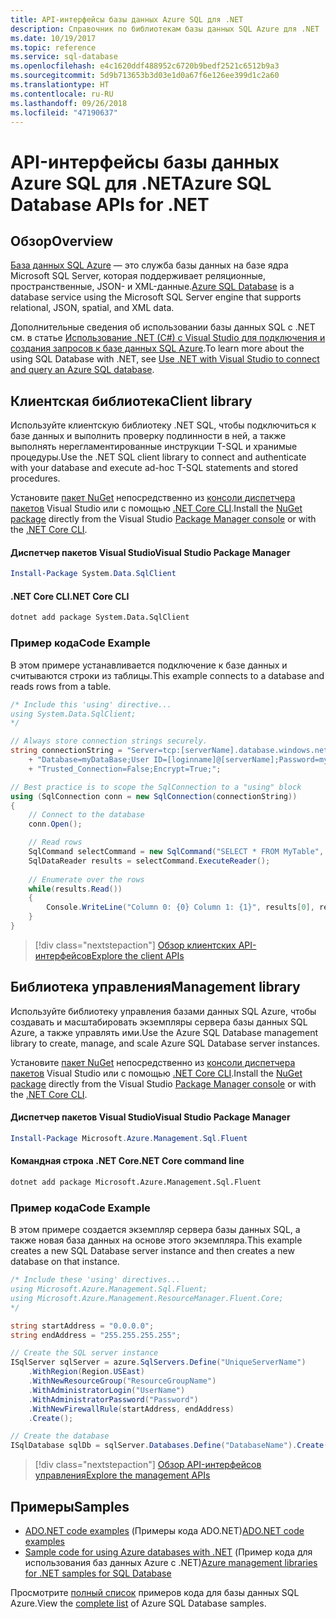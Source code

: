 ```yaml
---
title: API-интерфейсы базы данных Azure SQL для .NET
description: Справочник по библиотекам базы данных SQL Azure для .NET
ms.date: 10/19/2017
ms.topic: reference
ms.service: sql-database
ms.openlocfilehash: e4c1620ddf488952c6720b9bedf2521c6512b9a3
ms.sourcegitcommit: 5d9b713653b3d03e1d0a67f6e126ee399d1c2a60
ms.translationtype: HT
ms.contentlocale: ru-RU
ms.lasthandoff: 09/26/2018
ms.locfileid: "47190637"
---
```

# <a name="azure-sql-database-apis-for-net"></a><span data-ttu-id="40d03-103">API-интерфейсы базы данных Azure SQL для .NET</span><span class="sxs-lookup"><span data-stu-id="40d03-103">Azure SQL Database APIs for .NET</span></span>

## <a name="overview"></a><span data-ttu-id="40d03-104">Обзор</span><span class="sxs-lookup"><span data-stu-id="40d03-104">Overview</span></span>

<span data-ttu-id="40d03-105">[База данных SQL Azure](https://docs.microsoft.com/azure/sql-database/sql-database-technical-overview) — это служба базы данных на базе ядра Microsoft SQL Server, которая поддерживает реляционные, пространственные, JSON- и XML-данные.</span><span class="sxs-lookup"><span data-stu-id="40d03-105">[Azure SQL Database](https://docs.microsoft.com/azure/sql-database/sql-database-technical-overview) is a database service using the Microsoft SQL Server engine that supports relational, JSON, spatial, and XML data.</span></span> 

<span data-ttu-id="40d03-106">Дополнительные сведения об использовании базы данных SQL с .NET см. в статье [Использование .NET (C#) с Visual Studio для подключения и создания запросов к базе данных SQL Azure](https://docs.microsoft.com/azure/sql-database/sql-database-connect-query-dotnet-visual-studio).</span><span class="sxs-lookup"><span data-stu-id="40d03-106">To learn more about the using SQL Database with .NET, see [Use .NET with Visual Studio to connect and query an Azure SQL database](https://docs.microsoft.com/azure/sql-database/sql-database-connect-query-dotnet-visual-studio).</span></span>

## <a name="client-library"></a><span data-ttu-id="40d03-107">Клиентская библиотека</span><span class="sxs-lookup"><span data-stu-id="40d03-107">Client library</span></span>

<span data-ttu-id="40d03-108">Используйте клиентскую библиотеку .NET SQL, чтобы подключиться к базе данных и выполнить проверку подлинности в ней, а также выполнять нерегламентированные инструкции T-SQL и хранимые процедуры.</span><span class="sxs-lookup"><span data-stu-id="40d03-108">Use the .NET SQL client library to connect and authenticate with your database and execute ad-hoc T-SQL statements and stored procedures.</span></span>

<span data-ttu-id="40d03-109">Установите [пакет NuGet]( https://www.nuget.org/packages/System.Data.SqlClient) непосредственно из [консоли диспетчера пакетов](https://docs.microsoft.com/nuget/tools/package-manager-console) Visual Studio или с помощью [.NET Core CLI](https://docs.microsoft.com/dotnet/core/tools/dotnet-add-package).</span><span class="sxs-lookup"><span data-stu-id="40d03-109">Install the [NuGet package]( https://www.nuget.org/packages/System.Data.SqlClient) directly from the Visual Studio [Package Manager console](https://docs.microsoft.com/nuget/tools/package-manager-console) or with the [.NET Core CLI](https://docs.microsoft.com/dotnet/core/tools/dotnet-add-package).</span></span>

#### <a name="visual-studio-package-manager"></a><span data-ttu-id="40d03-110">Диспетчер пакетов Visual Studio</span><span class="sxs-lookup"><span data-stu-id="40d03-110">Visual Studio Package Manager</span></span>

```powershell
Install-Package System.Data.SqlClient
```

#### <a name="net-core-cli"></a><span data-ttu-id="40d03-111">.NET Core CLI</span><span class="sxs-lookup"><span data-stu-id="40d03-111">.NET Core CLI</span></span>

```bash
dotnet add package System.Data.SqlClient
```

### <a name="code-example"></a><span data-ttu-id="40d03-112">Пример кода</span><span class="sxs-lookup"><span data-stu-id="40d03-112">Code Example</span></span>

<span data-ttu-id="40d03-113">В этом примере устанавливается подключение к базе данных и считываются строки из таблицы.</span><span class="sxs-lookup"><span data-stu-id="40d03-113">This example connects to a database and reads rows from a table.</span></span>

```csharp
/* Include this 'using' directive...
using System.Data.SqlClient;
*/

// Always store connection strings securely. 
string connectionString = "Server=tcp:[serverName].database.windows.net;" 
    + "Database=myDataBase;User ID=[loginname]@[serverName];Password=myPassword;"
    + "Trusted_Connection=False;Encrypt=True;";

// Best practice is to scope the SqlConnection to a "using" block
using (SqlConnection conn = new SqlConnection(connectionString))
{
    // Connect to the database
    conn.Open();

    // Read rows
    SqlCommand selectCommand = new SqlCommand("SELECT * FROM MyTable", conn);
    SqlDataReader results = selectCommand.ExecuteReader();
    
    // Enumerate over the rows
    while(results.Read())
    {
        Console.WriteLine("Column 0: {0} Column 1: {1}", results[0], results[1]);
    }
}
```

> [!div class="nextstepaction"]
> [<span data-ttu-id="40d03-114">Обзор клиентских API-интерфейсов</span><span class="sxs-lookup"><span data-stu-id="40d03-114">Explore the client APIs</span></span>](/dotnet/api/overview/azure/sql/client)

## <a name="management-library"></a><span data-ttu-id="40d03-115">Библиотека управления</span><span class="sxs-lookup"><span data-stu-id="40d03-115">Management library</span></span>

<span data-ttu-id="40d03-116">Используйте библиотеку управления базами данных SQL Azure, чтобы создавать и масштабировать экземпляры сервера базы данных SQL Azure, а также управлять ими.</span><span class="sxs-lookup"><span data-stu-id="40d03-116">Use the Azure SQL Database management library to create, manage, and scale Azure SQL Database server instances.</span></span>

<span data-ttu-id="40d03-117">Установите [пакет NuGet](https://www.nuget.org/packages/Microsoft.Azure.Management.Sql.Fluent/) непосредственно из [консоли диспетчера пакетов](https://docs.microsoft.com/nuget/tools/package-manager-console) Visual Studio или с помощью [.NET Core CLI](https://docs.microsoft.com/dotnet/core/tools/dotnet-add-package).</span><span class="sxs-lookup"><span data-stu-id="40d03-117">Install the [NuGet package](https://www.nuget.org/packages/Microsoft.Azure.Management.Sql.Fluent/) directly from the Visual Studio [Package Manager console](https://docs.microsoft.com/nuget/tools/package-manager-console) or with the [.NET Core CLI](https://docs.microsoft.com/dotnet/core/tools/dotnet-add-package).</span></span>

#### <a name="visual-studio-package-manager"></a><span data-ttu-id="40d03-118">Диспетчер пакетов Visual Studio</span><span class="sxs-lookup"><span data-stu-id="40d03-118">Visual Studio Package Manager</span></span>

```powershell
Install-Package Microsoft.Azure.Management.Sql.Fluent
``` 

#### <a name="net-core-command-line"></a><span data-ttu-id="40d03-119">Командная строка .NET Core</span><span class="sxs-lookup"><span data-stu-id="40d03-119">.NET Core command line</span></span>

```bash
dotnet add package Microsoft.Azure.Management.Sql.Fluent
```

### <a name="code-example"></a><span data-ttu-id="40d03-120">Пример кода</span><span class="sxs-lookup"><span data-stu-id="40d03-120">Code Example</span></span>

<span data-ttu-id="40d03-121">В этом примере создается экземпляр сервера базы данных SQL, а также новая база данных на основе этого экземпляра.</span><span class="sxs-lookup"><span data-stu-id="40d03-121">This example creates a new SQL Database server instance and then creates a new database on that instance.</span></span>

```csharp
/* Include these 'using' directives...
using Microsoft.Azure.Management.Sql.Fluent;
using Microsoft.Azure.Management.ResourceManager.Fluent.Core;
*/

string startAddress = "0.0.0.0";
string endAddress = "255.255.255.255";

// Create the SQL server instance
ISqlServer sqlServer = azure.SqlServers.Define("UniqueServerName")
    .WithRegion(Region.USEast)
    .WithNewResourceGroup("ResourceGroupName")
    .WithAdministratorLogin("UserName")
    .WithAdministratorPassword("Password")
    .WithNewFirewallRule(startAddress, endAddress)
    .Create();

// Create the database
ISqlDatabase sqlDb = sqlServer.Databases.Define("DatabaseName").Create();
```

> [!div class="nextstepaction"]
> [<span data-ttu-id="40d03-122">Обзор API-интерфейсов управления</span><span class="sxs-lookup"><span data-stu-id="40d03-122">Explore the management APIs</span></span>](/dotnet/api/overview/azure/sql/management)

## <a name="samples"></a><span data-ttu-id="40d03-123">Примеры</span><span class="sxs-lookup"><span data-stu-id="40d03-123">Samples</span></span>

- <span data-ttu-id="40d03-124">[ADO.NET code examples](/dotnet/framework/data/adonet/ado-net-code-examples) (Примеры кода ADO.NET)</span><span class="sxs-lookup"><span data-stu-id="40d03-124">[ADO.NET code examples](/dotnet/framework/data/adonet/ado-net-code-examples)</span></span>
- <span data-ttu-id="40d03-125">[Sample code for using Azure databases with .NET](/dotnet/azure/dotnet-sdk-azure-sql-database-samples) (Пример кода для использования баз данных Azure с .NET)</span><span class="sxs-lookup"><span data-stu-id="40d03-125">[Azure management libraries for .NET samples for SQL Database](/dotnet/azure/dotnet-sdk-azure-sql-database-samples)</span></span>

<span data-ttu-id="40d03-126">Просмотрите [полный список](https://azure.microsoft.com/resources/samples/?platform=dotnet&term=sql+database) примеров кода для базы данных SQL Azure.</span><span class="sxs-lookup"><span data-stu-id="40d03-126">View the [complete list](https://azure.microsoft.com/resources/samples/?platform=dotnet&term=sql+database) of Azure SQL Database samples.</span></span>

